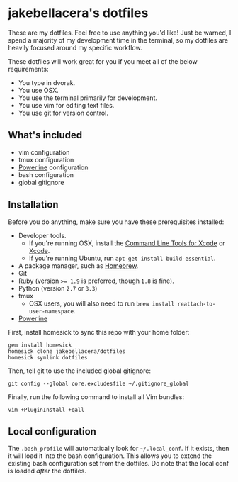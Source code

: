 # jakebellacera's dotfiles

These are my dotfiles. Feel free to use anything you'd like! Just be warned,
I spend a majority of my development time in the terminal, so my dotfiles are
heavily focused around my specific workflow.

These dotfiles will work great for you if you meet all of the below requirements:

* You type in dvorak.
* You use OSX.
* You use the terminal primarily for development.
* You use vim for editing text files.
* You use git for version control.

## What's included

* vim configuration
* tmux configuration
* [Powerline][powerline] configuration
* bash configuration
* global gitignore

## Installation

Before you do anything, make sure you have these prerequisites installed:

* Developer tools.
    * If you're running OSX, install the [Command Line Tools for Xcode][xcode-cli] or [Xcode][xcode].
    * If you're running Ubuntu, run `apt-get install build-essential`.
* A package manager, such as [Homebrew][homebrew].
* Git
* Ruby (version `>= 1.9` is preferred, though `1.8` is fine).
* Python (version `2.7` or `3.3`)
* tmux
    * OSX users, you will also need to run `brew install reattach-to-user-namespace`.
* [Powerline][powerline]

First, install homesick to sync this repo with your home folder:

    gem install homesick
    homesick clone jakebellacera/dotfiles
    homesick symlink dotfiles

Then, tell git to use the included global gitignore:

    git config --global core.excludesfile ~/.gitignore_global

Finally, run the following command to install all Vim bundles:

    vim +PluginInstall +qall

## Local configuration

The `.bash_profile` will automatically look for `~/.local_conf`. If it exists,
then it will load it into the bash configuration. This allows you to extend the
existing bash configuration set from the dotfiles. Do note that the local conf
is loaded _after_ the dotfiles.

[powerline]: https://github.com/Lokaltog/powerline
[homesick]: https://github.com/technicalpickles/homesick
[xcode]: http://itunes.apple.com/us/app/xcode/id497799835
[xcode-cli]: https://developer.apple.com/downloads
[homebrew]: http://brew.sh
